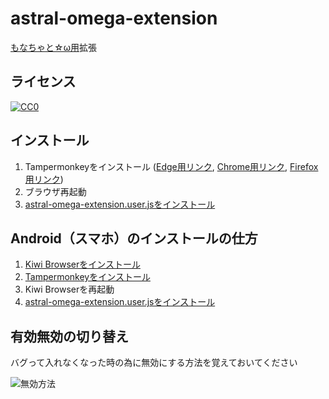 # astral-omega-extension

[もなちゃと☆ω用](https://monachat.xyz/)拡張

## ライセンス

[![CC0](https://licensebuttons.net/p/zero/1.0/88x31.png) ](https://creativecommons.org/publicdomain/zero/1.0/deed.ja)

## インストール

1. Tampermonkeyをインストール ([Edge用リンク](https://microsoftedge.microsoft.com/addons/detail/tampermonkey/iikmkjmpaadaobahmlepeloendndfphd), [Chrome用リンク](https://chrome.google.com/webstore/detail/tampermonkey/dhdgffkkebhmkfjojejmpbldmpobfkfo?hl=ja), [Firefox用リンク](https://addons.mozilla.org/ja/firefox/addon/tampermonkey/))
2. ブラウザ再起動
3. [astral-omega-extension.user.jsをインストール](https://raw.githubusercontent.com/iwamizawa-software/astral-omega-extension/main/astral-omega-extension.user.js)

## Android（スマホ）のインストールの仕方

1. [Kiwi Browserをインストール](https://play.google.com/store/apps/details?id=com.kiwibrowser.browser&hl=ja&gl=US)
2. [Tampermonkeyをインストール](https://chrome.google.com/webstore/detail/tampermonkey/dhdgffkkebhmkfjojejmpbldmpobfkfo?hl=ja)
3. Kiwi Browserを再起動
4. [astral-omega-extension.user.jsをインストール](https://raw.githubusercontent.com/iwamizawa-software/astral-omega-extension/main/astral-omega-extension.user.js)

## 有効無効の切り替え

バグって入れなくなった時の為に無効にする方法を覚えておいてください

![無効方法](https://user-images.githubusercontent.com/65465755/185131344-887125a0-6257-48c5-b998-c2af7f5df982.png)

